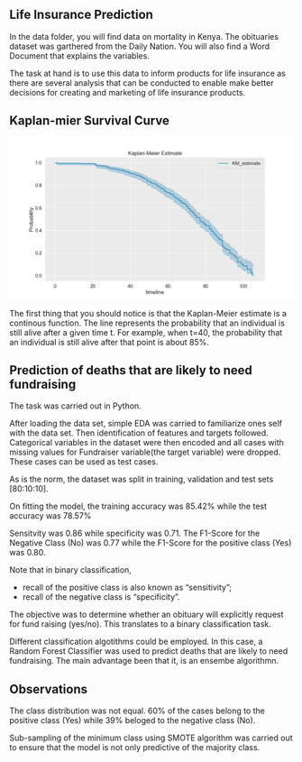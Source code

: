 ## Life Insurance Prediction

In the data folder, you will find data on mortality in Kenya.
The obituaries dataset was garthered from the Daily Nation.
You will also find a Word Document that explains the variables.

The task at hand is to use this data to inform products for life insurance as there are
several analysis that can be conducted to enable make better decisions for creating and
marketing of life insurance products.

## Kaplan-mier Survival Curve
![alt text](images/Kaplan-meier_Survival_Curve.png "Kaplan-meier Survival Curve")

The first thing that you should notice is that the Kaplan-Meier estimate is a continous
function. The line represents the probability that an individual is still alive after a
given time t. For example, when t=40, the probability that an individual is still alive after
that point is about 85%.


## Prediction of deaths that are likely to need fundraising
The task was carried out in Python.

After loading the data set, simple EDA was carried to familiarize ones self with  the data set.
Then identification of features and targets followed.
Categorical variables in the dataset were then encoded and all cases with missing values for
Fundraiser variable(the target variable) were dropped. These cases can be used as test cases.

As is the norm, the dataset was split in training, validation and test sets [80:10:10].

On fitting the model, the training accuracy was 85.42% while the test accuracy was 78.57%

Sensitvity was 0.86 while specificity was 0.71.
The F1-Score for the Negative Class (No) was 0.77 while the F1-Score for the positive class
(Yes) was 0.80.

Note that in binary classification,
*	recall of the positive class is also known as “sensitivity”;
*	recall of the negative class is “specificity”.

The objective was to determine whether an obituary will explicitly request for fund raising
(yes/no). This translates to a binary classification task.

Different classification algotithms could be employed. In this case, a Random Forest Classifier
was used to predict deaths that are likely to need fundraising. The main advantage been that it,
is an ensembe algorithmn.

## Observations
The class distribution was not equal. 60% of the cases belong to the positive class (Yes) while
39% beloged to the negative class (No).

Sub-sampling of the minimum class using SMOTE algorithm was carried out to ensure that the
model is not only predictive of the majority class.

